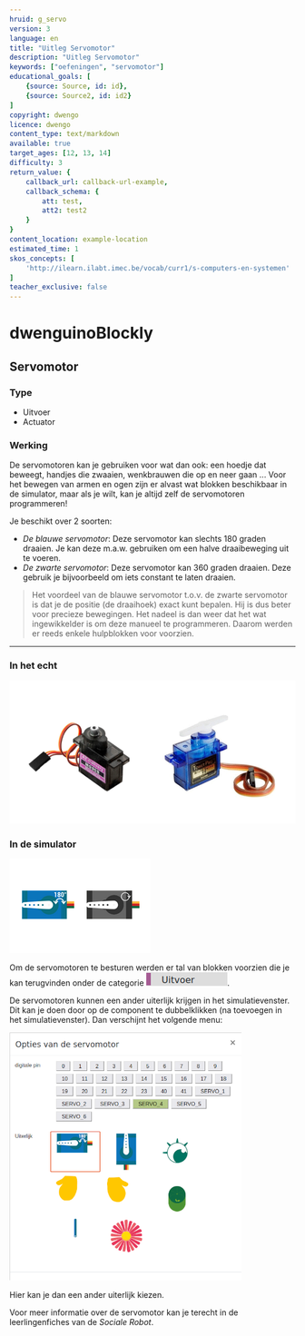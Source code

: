 ```yaml
---
hruid: g_servo
version: 3
language: en
title: "Uitleg Servomotor"
description: "Uitleg Servomotor"
keywords: ["oefeningen", "servomotor"]
educational_goals: [
    {source: Source, id: id}, 
    {source: Source2, id: id2}
]
copyright: dwengo
licence: dwengo
content_type: text/markdown
available: true
target_ages: [12, 13, 14]
difficulty: 3
return_value: {
    callback_url: callback-url-example,
    callback_schema: {
        att: test,
        att2: test2
    }
}
content_location: example-location
estimated_time: 1
skos_concepts: [
    'http://ilearn.ilabt.imec.be/vocab/curr1/s-computers-en-systemen'
]
teacher_exclusive: false
---
```

# dwenguinoBlockly
## Servomotor

### Type
- Uitvoer
- Actuator

### Werking

De servomotoren kan je gebruiken voor wat dan ook: een hoedje dat beweegt, handjes die zwaaien, wenkbrauwen die op en neer gaan ... Voor het bewegen van armen en ogen zijn er alvast wat blokken beschikbaar in de simulator, maar als je wilt, kan je altijd zelf de servomotoren programmeren! 

Je beschikt over 2 soorten: 

- *De blauwe servomotor*: Deze servomotor kan slechts 180 graden draaien. Je kan deze m.a.w. gebruiken om een halve draaibeweging uit te voeren.
- *De zwarte servomotor*: Deze servomotor kan 360 graden draaien. Deze gebruik je bijvoorbeeld om iets constant te laten draaien. 

> Het voordeel van de blauwe servomotor t.o.v. de zwarte servomotor is dat je de positie (de draaihoek) exact kunt bepalen. Hij is dus beter voor precieze bewegingen. Het nadeel is dan weer dat het wat ingewikkelder is om deze manueel te programmeren. Daarom werden er reeds enkele hulpblokken voor voorzien. 

***

### In het echt

![](embed/servos.png "Servomotor kit")  

### In de simulator

![](embed/servos_simulator.png "Servomotor simulator")

Om de servomotoren te besturen werden er tal van blokken voorzien die je kan terugvinden onder de categorie ![](embed/cat_uitvoer.png "categorie uitvoer").

De servomotoren kunnen een ander uiterlijk krijgen in het simulatievenster. Dit kan je doen door op de component te dubbelklikken (na toevoegen in het simulatievenster). Dan verschijnt het volgende menu: 

![](embed/servo_opties.png "opties servomotor")

Hier kan je dan een ander uiterlijk kiezen.

<div class="alert alert-box alert-success">
Voor meer informatie over de servomotor kan je terecht in de leerlingenfiches van de <em>Sociale Robot</em>.
</div>